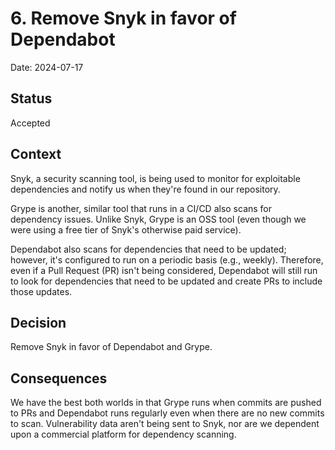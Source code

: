 # 6. Remove Snyk in favor of Dependabot

Date: 2024-07-17

## Status

Accepted

## Context

Snyk, a security scanning tool, is being used to monitor for
exploitable dependencies and notify us when they're found in
our repository.

Grype is another, similar tool that runs in a CI/CD also
scans for dependency issues.  Unlike Snyk, Grype is an
OSS tool (even though we were using a free tier of Snyk's
otherwise paid service).

Dependabot also scans for dependencies that need to be
updated; however, it's configured to run on a periodic
basis (e.g., weekly).  Therefore, even if a Pull Request
(PR) isn't being considered, Dependabot will still run to
look for dependencies that need to be updated and create
PRs to include those updates.

## Decision

Remove Snyk in favor of Dependabot and Grype.

## Consequences

We have the best both worlds in that Grype runs when commits
are pushed to PRs and Dependabot runs regularly even when
there are no new commits to scan.  Vulnerability data
aren't being sent to Snyk, nor are we dependent upon a
commercial platform for dependency scanning.
